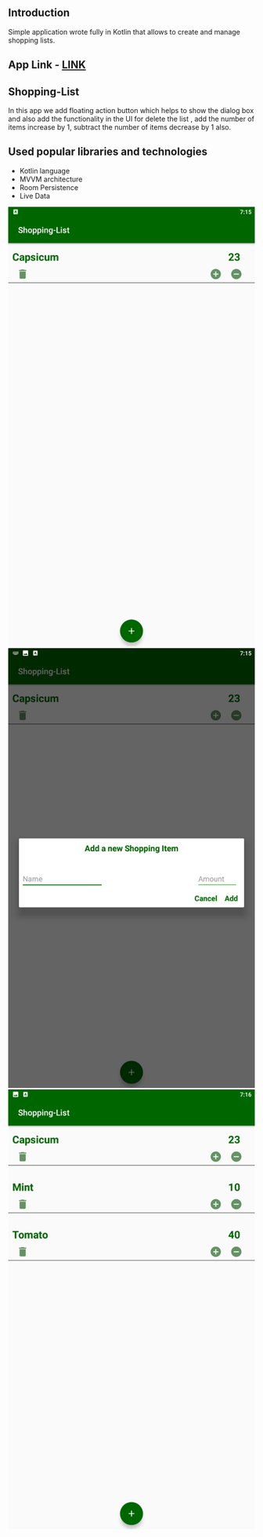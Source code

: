 ## Introduction
Simple application wrote fully in Kotlin that allows to create and manage shopping lists.

## App Link - [LINK](https://github.com/Akanksha-Verma31/Shopping-List-App/raw/master/Shopping-List.apk)

## Shopping-List
In this app we add floating action button which helps to show the dialog box and also add the functionality in the UI for delete the list , 
add the number of items increase by 1, 
subtract the number of items decrease by 1 also.


## Used popular libraries and technologies
- Kotlin language
- MVVM architecture
- Room Persistence
- Live Data

![Screenshot1](https://github.com/Akanksha-Verma31/Shopping-List-App/blob/master/Screenshot%20(1).png)
![Screenshot2](https://github.com/Akanksha-Verma31/Shopping-List-App/blob/master/Screenshot%20(2).png)
![Screenshot3](https://github.com/Akanksha-Verma31/Shopping-List-App/blob/master/Screenshot%20(3).png)
